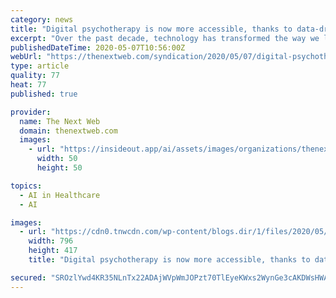 ```yaml
---
category: news
title: "Digital psychotherapy is now more accessible, thanks to data-driven healthcare tools"
excerpt: "Over the past decade, technology has transformed the way we live.  The emergence and advancement of personal devices, data capture, networks and the cloud, deep learning , and Internet of Things (IoT)—amongst other things—has changed our world."
publishedDateTime: 2020-05-07T10:56:00Z
webUrl: "https://thenextweb.com/syndication/2020/05/07/digital-psychotherapy-is-now-more-accessible-thanks-to-data-driven-healthcare-tools/"
type: article
quality: 77
heat: 77
published: true

provider:
  name: The Next Web
  domain: thenextweb.com
  images:
    - url: "https://insideout.app/ai/assets/images/organizations/thenextweb.com-50x50.jpg"
      width: 50
      height: 50

topics:
  - AI in Healthcare
  - AI

images:
  - url: "https://cdn0.tnwcdn.com/wp-content/blogs.dir/1/files/2020/05/1-2-796x417.jpg"
    width: 796
    height: 417
    title: "Digital psychotherapy is now more accessible, thanks to data-driven healthcare tools"

secured: "SROzlYwd4KR35NLnTx22ADAjWVpWmJOPzt70TlEyeKWxs2WynGe3cAKDWsHWAn6Su7Ee4eYaSQqGDsoeYC3FUM+XpAYrWfOcYYZxBbv0Svit2408mJCdapQ2FjshMbXt5Vn/xbcPMBMh/PepTxWfLBjWD8/6dt6yeBbpjLwNca89iIB5kzOQLYg2tf2emgDkqyksTD9v+2U0x4Bl4jG21qzPMCzw0YtJ6f3xUZnQIo7o/5btrwy/N1a45yRM7iiCvA7KcO+igMGdKxEeHLeEIhOCmYWEVvc25j7hYpBq62aC/QjDwR0O8MOcQ9aHYcG0;0YRrxveT/JsDkOv6vk6XBA=="
---
```



